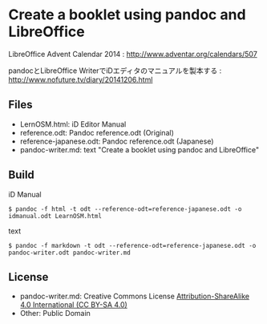 Create a booklet using pandoc and LibreOffice
=============================================

LibreOffice Advent Calendar 2014
: http://www.adventar.org/calendars/507

pandocとLibreOffice WriterでiDエディタのマニュアルを製本する
: http://www.nofuture.tv/diary/20141206.html

Files
-----

- LernOSM.html: iD Editor Manual
- reference.odt: Pandoc reference.odt (Original)
- reference-japanese.odt: Pandoc reference.odt (Japanese)
- pandoc-writer.md: text "Create a booklet using pandoc and LibreOffice"

Build
-----

iD Manual

    $ pandoc -f html -t odt --reference-odt=reference-japanese.odt -o idmanual.odt LearnOSM.html

text

    $ pandoc -f markdown -t odt --reference-odt=reference-japanese.odt -o pandoc-writer.odt pandoc-writer.md

License
-------

- pandoc-writer.md: Creative Commons License [Attribution-ShareAlike 4.0 International (CC BY-SA 4.0)](https://creativecommons.org/licenses/by-sa/4.0/deed.ja)
- Other: Public Domain

